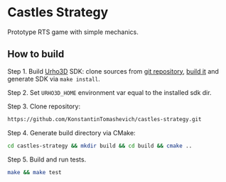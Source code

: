 # Castles Strategy
Prototype RTS game with simple mechanics.

## How to build
Step 1. Build [Urho3D](https://urho3d.github.io) SDK: clone sources from [git repository](https://github.com/Urho3D/Urho3D), [build it](https://urho3d.github.io/documentation/HEAD/_building.html) and generate SDK via `make install`.

Step 2. Set `URHO3D_HOME` environment var equal to the installed sdk dir.

Step 3. Clone repository:
```bash
https://github.com/KonstantinTomashevich/castles-strategy.git
```
Step 4. Generate build directory via CMake:
```bash
cd castles-strategy && mkdir build && cd build && cmake ..
```
Step 5. Build and run tests.
```bash
make && make test
```
